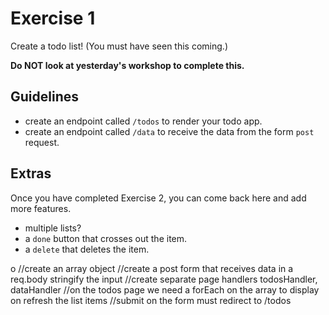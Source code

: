 # Exercise 1

Create a todo list! (You must have seen this coming.)

**Do NOT look at yesterday's workshop to complete this.**

## Guidelines

- create an endpoint called `/todos` to render your todo app.
- create an endpoint called `/data` to receive the data from the form `post` request.

## Extras

Once you have completed Exercise 2, you can come back here and add more features.

- multiple lists?
- a `done` button that crosses out the item.
- a `delete` that deletes the item.

o //create an array object 
//create a post form that receives data in a req.body stringify the input
//create separate page handlers todosHandler, dataHandler
//on the todos page we need a forEach on the array to display on refresh the list items
//submit on the form must redirect to /todos